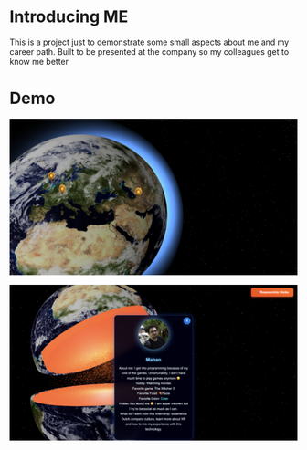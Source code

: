 # Introducing ME

This is a project just to demonstrate some small aspects about me and my career path. Built to be presented at the company so my colleagues get to know me better

# Demo

![screenshot1](./Doc/Screenshot1.png)

![screenshot1](./Doc/Screenshot2.png)